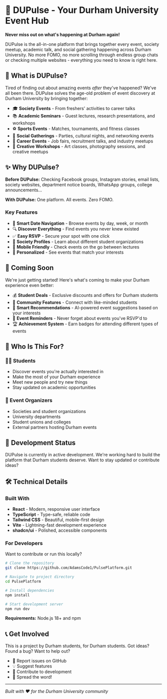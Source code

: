 # 🎯 DUPulse - Your Durham University Event Hub

**Never miss out on what's happening at Durham again!**

DUPulse is the all-in-one platform that brings together every event, society meetup, academic talk, and social gathering happening across Durham University. No more FOMO, no more scrolling through endless group chats or checking multiple websites - everything you need to know is right here.

## 🚀 What is DUPulse?

Tired of finding out about amazing events *after* they've happened? We've all been there. DUPulse solves the age-old problem of event discovery at Durham University by bringing together:

- 🎓 **Society Events** - From freshers' activities to career talks
- 📚 **Academic Seminars** - Guest lectures, research presentations, and workshops  
- ⚽ **Sports Events** - Matches, tournaments, and fitness classes
- 🎉 **Social Gatherings** - Parties, cultural nights, and networking events
- 💼 **Career Events** - Job fairs, recruitment talks, and industry meetups
- 🎨 **Creative Workshops** - Art classes, photography sessions, and creative meetups

## ✨ Why DUPulse?

**Before DUPulse:** Checking Facebook groups, Instagram stories, email lists, society websites, department notice boards, WhatsApp groups, college announcements...

**With DUPulse:** One platform. All events. Zero FOMO.

### Key Features
- 📅 **Smart Date Navigation** - Browse events by day, week, or month
- 🔍 **Discover Everything** - Find events you never knew existed
- ✅ **Easy RSVP** - Secure your spot with one click
- 🏢 **Society Profiles** - Learn about different student organizations
- 📱 **Mobile Friendly** - Check events on the go between lectures
- 🎯 **Personalized** - See events that match your interests

## 🔮 Coming Soon

We're just getting started! Here's what's coming to make your Durham experience even better:

- 💰 **Student Deals** - Exclusive discounts and offers for Durham students
- 👥 **Community Features** - Connect with like-minded students
- 🎯 **Smart Recommendations** - AI-powered event suggestions based on your interests
- 📧 **Event Reminders** - Never forget about events you've RSVP'd to
- 🏆 **Achievement System** - Earn badges for attending different types of events

## 🎯 Who Is This For?

### 👨‍🎓 Students
- Discover events you're actually interested in
- Make the most of your Durham experience
- Meet new people and try new things
- Stay updated on academic opportunities

### 🎪 Event Organizers
- Societies and student organizations
- University departments
- Student unions and colleges
- External partners hosting Durham events

## 🚧 Development Status

DUPulse is currently in active development. We're working hard to build the platform that Durham students deserve. Want to stay updated or contribute ideas?

## 🛠️ Technical Details

### Built With
- **React** - Modern, responsive user interface
- **TypeScript** - Type-safe, reliable code
- **Tailwind CSS** - Beautiful, mobile-first design
- **Vite** - Lightning-fast development experience
- **shadcn/ui** - Polished, accessible components

### For Developers

Want to contribute or run this locally?

```bash
# Clone the repository
git clone https://github.com/AdamsCode1/PulsePlatform.git

# Navigate to project directory
cd PulsePlatform

# Install dependencies
npm install

# Start development server
npm run dev
```

**Requirements:** Node.js 18+ and npm

## 📞 Get Involved

This is a project by Durham students, for Durham students. Got ideas? Found a bug? Want to help out?

- 🐛 Report issues on GitHub
- 💡 Suggest features 
- 🤝 Contribute to development
- 📢 Spread the word!

---

*Built with ❤️ for the Durham University community*
